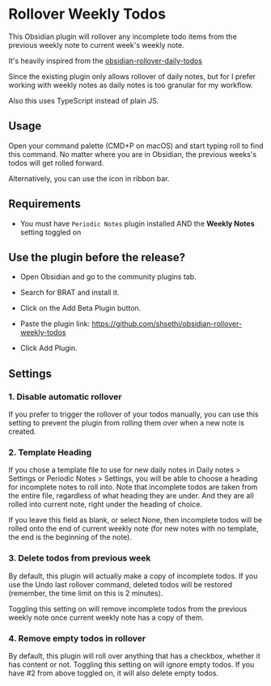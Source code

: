 # Rollover Weekly Todos


This Obsidian plugin will rollover any incomplete todo items from the previous weekly note to current week's weekly note.

It's heavily inspired from the  [obsidian-rollover-daily-todos](https://github.dev/lumoe/obsidian-rollover-daily-todos/tree/master)

Since the existing plugin only allows rollover of daily notes, but for I prefer working with weekly notes as daily notes is too granular for my workflow.

Also this uses TypeScript instead of plain JS.

## Usage
Open your command palette (CMD+P on macOS) and start typing roll to find this command. No matter where you are in Obsidian, the previous weeks's todos will get rolled forward.

Alternatively, you can use the icon in ribbon bar. 

## Requirements

- You must have `Periodic Notes` plugin installed AND the **Weekly Notes** setting toggled on


## Use the plugin before the release?

- Open Obsidian and go to the community plugins tab.

- Search for BRAT and install it.

- Click on the Add Beta Plugin button.

- Paste the plugin link: https://github.com/shsethi/obsidian-rollover-weekly-todos

- Click Add Plugin.


## Settings

### 1. Disable automatic rollover
If you prefer to trigger the rollover of your todos manually, you can use this setting to prevent the plugin from rolling them over when a new note is created.

### 2. Template Heading
If you chose a template file to use for new daily notes in Daily notes > Settings or Periodic Notes > Settings, you will be able to choose a heading for incomplete notes to roll into. Note that incomplete todos are taken from the entire file, regardless of what heading they are under. And they are all rolled into current note, right under the heading of choice.

If you leave this field as blank, or select None, then incomplete todos will be rolled onto the end of current weekly note (for new notes with no template, the end is the beginning of the note).

### 3. Delete todos from previous week
By default, this plugin will actually make a copy of incomplete todos. If you use the Undo last rollover command, deleted todos will be restored (remember, the time limit on this is 2 minutes).

Toggling this setting on will remove incomplete todos from the previous weekly note once current weekly note has a copy of them.

### 4. Remove empty todos in rollover
By default, this plugin will roll over anything that has a checkbox, whether it has content or not. Toggling this setting on will ignore empty todos. If you have #2 from above toggled on, it will also delete empty todos.